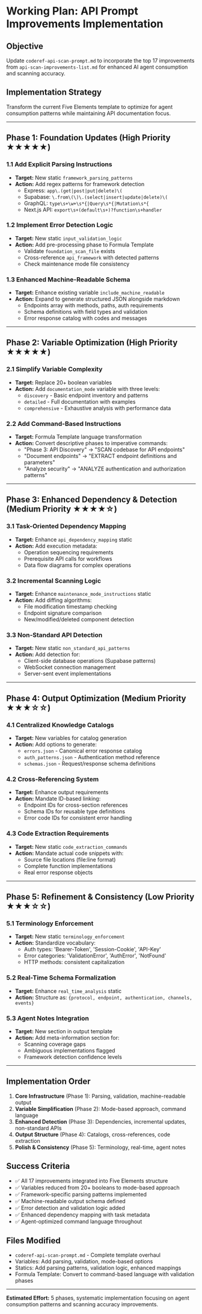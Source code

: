 # Working Plan: API Prompt Improvements Implementation

## Objective
Update `coderef-api-scan-prompt.md` to incorporate the top 17 improvements from `api-scan-improvements-list.md` for enhanced AI agent consumption and scanning accuracy.

## Implementation Strategy
Transform the current Five Elements template to optimize for agent consumption patterns while maintaining API documentation focus.

---

## Phase 1: Foundation Updates (High Priority ★★★★★)

### 1.1 Add Explicit Parsing Instructions
- **Target:** New static `framework_parsing_patterns`
- **Action:** Add regex patterns for framework detection
  - Express: `app\.(get|post|put|delete)\(` 
  - Supabase: `\.from\(\)\.(select|insert|update|delete)\(`
  - GraphQL: `type\s+\w+\s*{|Query\s*{|Mutation\s*{`
  - Next.js API: `export\s+(default\s+)?function\s+handler`

### 1.2 Implement Error Detection Logic
- **Target:** New static `input_validation_logic`
- **Action:** Add pre-processing phase to Formula Template
  - Validate `foundation_scan_file` exists
  - Cross-reference `api_framework` with detected patterns
  - Check maintenance mode file consistency

### 1.3 Enhanced Machine-Readable Schema
- **Target:** Enhance existing variable `include_machine_readable`
- **Action:** Expand to generate structured JSON alongside markdown
  - Endpoints array with methods, paths, auth requirements
  - Schema definitions with field types and validation
  - Error response catalog with codes and messages

---

## Phase 2: Variable Optimization (High Priority ★★★★★)

### 2.1 Simplify Variable Complexity
- **Target:** Replace 20+ boolean variables
- **Action:** Add `documentation_mode` variable with three levels:
  - `discovery` - Basic endpoint inventory and patterns
  - `detailed` - Full documentation with examples
  - `comprehensive` - Exhaustive analysis with performance data

### 2.2 Add Command-Based Instructions
- **Target:** Formula Template language transformation
- **Action:** Convert descriptive phases to imperative commands:
  - "Phase 3: API Discovery" → "SCAN codebase for API endpoints"
  - "Document endpoints" → "EXTRACT endpoint definitions and parameters"
  - "Analyze security" → "ANALYZE authentication and authorization patterns"

---

## Phase 3: Enhanced Dependency & Detection (Medium Priority ★★★★☆)

### 3.1 Task-Oriented Dependency Mapping
- **Target:** Enhance `api_dependency_mapping` static
- **Action:** Add execution metadata:
  - Operation sequencing requirements
  - Prerequisite API calls for workflows
  - Data flow diagrams for complex operations

### 3.2 Incremental Scanning Logic
- **Target:** Enhance `maintenance_mode_instructions` static
- **Action:** Add diffing algorithms:
  - File modification timestamp checking
  - Endpoint signature comparison
  - New/modified/deleted component detection

### 3.3 Non-Standard API Detection
- **Target:** New static `non_standard_api_patterns`
- **Action:** Add detection for:
  - Client-side database operations (Supabase patterns)
  - WebSocket connection management
  - Server-sent event implementations

---

## Phase 4: Output Optimization (Medium Priority ★★★☆☆)

### 4.1 Centralized Knowledge Catalogs
- **Target:** New variables for catalog generation
- **Action:** Add options to generate:
  - `errors.json` - Canonical error response catalog
  - `auth_patterns.json` - Authentication method reference
  - `schemas.json` - Request/response schema definitions

### 4.2 Cross-Referencing System
- **Target:** Enhance output requirements
- **Action:** Mandate ID-based linking:
  - Endpoint IDs for cross-section references
  - Schema IDs for reusable type definitions
  - Error code IDs for consistent error handling

### 4.3 Code Extraction Requirements
- **Target:** New static `code_extraction_commands`
- **Action:** Mandate actual code snippets with:
  - Source file locations (file:line format)
  - Complete function implementations
  - Real error response objects

---

## Phase 5: Refinement & Consistency (Low Priority ★★★☆☆)

### 5.1 Terminology Enforcement
- **Target:** New static `terminology_enforcement`
- **Action:** Standardize vocabulary:
  - Auth types: 'Bearer-Token', 'Session-Cookie', 'API-Key'
  - Error categories: 'ValidationError', 'AuthError', 'NotFound'
  - HTTP methods: consistent capitalization

### 5.2 Real-Time Schema Formalization
- **Target:** Enhance `real_time_analysis` static
- **Action:** Structure as: `{protocol, endpoint, authentication, channels, events}`

### 5.3 Agent Notes Integration
- **Target:** New section in output template
- **Action:** Add meta-information section for:
  - Scanning coverage gaps
  - Ambiguous implementations flagged
  - Framework detection confidence levels

---

## Implementation Order

1. **Core Infrastructure** (Phase 1): Parsing, validation, machine-readable output
2. **Variable Simplification** (Phase 2): Mode-based approach, command language
3. **Enhanced Detection** (Phase 3): Dependencies, incremental updates, non-standard APIs
4. **Output Structure** (Phase 4): Catalogs, cross-references, code extraction
5. **Polish & Consistency** (Phase 5): Terminology, real-time, agent notes

## Success Criteria

- ✅ All 17 improvements integrated into Five Elements structure
- ✅ Variables reduced from 20+ booleans to mode-based approach
- ✅ Framework-specific parsing patterns implemented
- ✅ Machine-readable output schema defined
- ✅ Error detection and validation logic added
- ✅ Enhanced dependency mapping with task metadata
- ✅ Agent-optimized command language throughout

## Files Modified

- `coderef-api-scan-prompt.md` - Complete template overhaul
- Variables: Add parsing, validation, mode-based options
- Statics: Add parsing patterns, validation logic, enhanced mappings
- Formula Template: Convert to command-based language with validation phases

---

**Estimated Effort:** 5 phases, systematic implementation focusing on agent consumption patterns and scanning accuracy improvements.